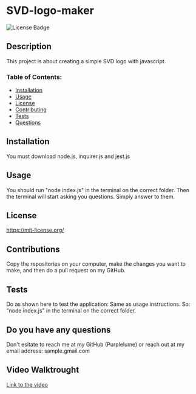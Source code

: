 # SVD-logo-maker 

![License Badge](https://shields.io/badge/license-MIT-blue)

## Description
This project is about creating a simple SVD logo with javascript.

### Table of Contents:
* [Installation](#installation)
* [Usage](#usage)
* [License](#license)
* [Contributing](#contributions)
* [Tests](#tests)
* [Questions](#do-you-have-any-questions)

## Installation  
You must download node.js, inquirer.js and jest.js

## Usage
You should run "node index.js" in the terminal on the correct folder. Then the terminal will start asking you questions. Simply answer to them.

## License
https://mit-license.org/

## Contributions
Copy the repositories on your computer, make the changes you want to make, and then do a pull request on my GitHub.

## Tests
Do as shown here to test the application:
Same as usage instructions. So: "node index.js" in the terminal on the correct folder.

## Do you have any questions
Don't esitate to reach me at my GitHub (Purplelume) or reach out at my email address: sample.gmail.com

## Video Walktrought
[Link to the video](https://drive.google.com/file/d/1HqnI-FNCR1hKD7nYlJNygxgcH174OWRK/view)